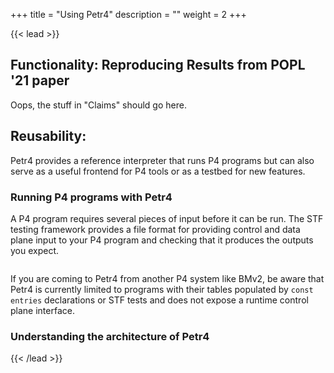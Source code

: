+++
title = "Using Petr4"
description = ""
weight = 2
+++

{{< lead >}}

## Functionality: Reproducing Results from POPL '21 paper
Oops, the stuff in "Claims" should go here.

## Reusability:
Petr4 provides a reference interpreter that runs P4 programs but can also serve
as a useful frontend for P4 tools or as a testbed for new features. 

### Running P4 programs with Petr4

A P4 program requires several pieces of input before it can be run. The STF
testing framework provides a file format for providing control and data plane
input to your P4 program and checking that it produces the outputs you expect. 

```
```

If you are coming to Petr4 from another P4 system like BMv2, be aware that Petr4
is currently limited to programs with their tables populated by `const entries`
declarations or STF tests and does not expose a runtime control plane interface.


### Understanding the architecture of Petr4

{{< /lead >}}


<!-- {{< childpages >}} -->
